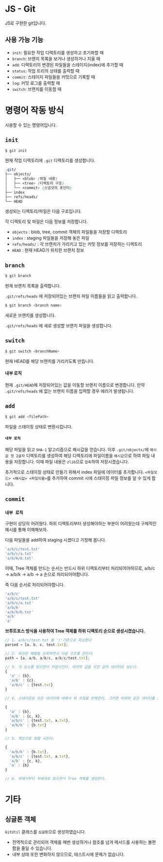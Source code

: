 # JS - Git

JS로 구현한 git입니다.

## 사용 가능 기능

- `init`: 필요한 작업 디렉토리를 생성하고 초기화할 때
- `branch`: 브랜치 목록을 보거나 생성하거나 지울 때
- `add`: 디렉토리의 변경된 파일들을 스테이지(index)에 추가할 때
- `status`: 작업 트리의 상태를 출력할 때
- `commit`: 스테이지 파일들을 커밋으로 기록할 때
- `log`: 커밋 로그를 출력할 때
- `switch`: 브랜치를 이동할 때

# 명령어 작동 방식

사용할 수 있는 명령어입니다.

## `init`

```bash
$ git init
```

현재 작업 디렉토리에 `.git` 디렉토리를 생성합니다.

```scss
.git/
├── objects/
│   ├── <blob> (파일 내용)
│   ├── <tree> (디렉토리 구조)
│   └── <commit> (스냅샷의 포인터)
├── index
├── refs/heads/
└── HEAD
```

생성되는 디렉토리/파일은 다음 구조입니다.

각 디렉토리 및 파일은 다음 정보를 저장합니다.

- `objects` : blob, tree, commit 객체의 파일들을 저장할 디렉토리
- `index` : staging 파일들을 저장해 놓은 파일
- `refs/heads/` : 각 브랜치가 가리키고 있는 커밋 정보를 저장하는 디렉토리
- `HEAD` : 현재 HEAD가 위치한 브랜치 정보

## `branch`

```bash
$ git branch
```

현재 브랜치 목록을 출력합니다.

`.git/refs/heads` 에 저장되어있는 브랜치 파일 이름들을 읽고 출력합니다.

```bash
$ git branch <branch name>
```

새로운 브랜치를 생성합니다.

`.git/refs/heads` 에 새로 생성할 브랜치 파일을 생성합니다.

## `switch`

```bash
$ git switch <branchName>
```

현재 HEAD를 해당 브랜치를 가리키도록 만듭니다.

#### 내부 로직

현재 `.git/HEAD`에 저장되어있는 값을 이동할 브랜치 이름으로 변경합니다.
만약 `.git/refs/heads` 에 없는 브랜치 이름을 입력할 경우 에러가 발생됩니다.

## `add`

```bash
$ git add <filePath>
```

파일을 스태이징 상태로 변환시킵니다.

#### `내부 로직`

해당 파일을 읽고 `SHA-1` 알고리즘으로 해시값을 얻습니다.
이후 `.git/objects/`에 `해시값 첫 2글자` 디렉토리를 생성하여 해당 디렉토리에 파일이름을 `해시값`으로 하여 파일 내용을 저장합니다.
이때 파일 내용은 `zlib`으로 `압축`하여 저장시켰습니다.

추가적으로 스태이징 상태로 만들기 위해서 index 파일에 데이터를 추가합니다.
`<파일모드> <해시값> <파일이름>`를 추가하여 commit 시에 스태이징 파일 정보를 알 수 있게 합니다.

## `commit`

### `내부 로직`
구현이 상당히 어려웠다. 하위 디렉토리부터 생성해야하는 부분이 어려웠는데 구체적인 예시를 통해 이해해보자.

다음 파일들을 add하여 staging 시켰다고 가정해 봅니다.

```js
'a/b/c/test.txt'
'a/b/c/a.txt'
'a/b/k/b.txt'
```

이때, Tree 객체를 만드는 순서는 반드시 하위 디렉토리부터 처리되어야하므로,
 a/b/c -> a/b/k -> a/b -> a 순으로 처리되어야합니다.

즉 다음 순서로 처리되어야합니다.

```js
'a/b/c'
'a/b/c/test.txt'
'a/b/c/a.txt'
'a/b/k'
'a/b/k/b.txt'
'a/b'
'a'
```

**브루트포스 방식을 사용하여 Tree 객체를 하위 디렉토리 순으로 생성시켰습니다.**

```js
// 1. a/b/c/test.txt 를 '/'기준으로 파싱한다
parsed = [a, b, c, test.txt];

// 2. 파싱된 배열을 순회하면서 다음 구조를 만든다.
path = [a, a/b, a/b/c, a/b/c/test.txt];

// 3. 각 요소를 읽으면서 저장시킨다. 마지막 값을 이전 값의 데이터로 넣는다.
{
  'a' : {b},
  'a/b' : {c},
  'a/b/c' : {test.txt}
}

// 4. 스테이징된 모든 데이터에 대해서 위 과정을 반복한다. 그러면 아래와 같은 데이터를 얻을 수 있다.

{
  'a' : {b},
  'a/b' : {c, k},
  'a/b/c' : {test.txt, a.txt},
  'a/b/k' : {b.txt}
}

// 5. 역순으로 정렬 시킨다.

{
  'a/b/k' : {b.txt},
  'a/b/c' : {test.txt, a.txt},
  'a/b' : {c, k},
  'a' : {b}
}

// 6. 위에서부터 차례대로 읽으면서 Tree 객체를 생성한다.
```

# 기타

## 싱글톤 객체

`GitUtil` 클래스를 `싱글톤`으로 생성하였습니다.

- 전역적으로 관리되어 객체를 매번 생성하거나 참조를 넘겨 메서드를 사용하는 불편함을 줄일 수 있습니다.
- 내부 상태 또한 변화하지 않으므로, 테스트시에 문제가 없습니다.
